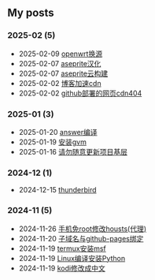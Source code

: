 ## My posts  
### **2025-02** (5)  
- 2025-02-09 [openwrt换源](https://blog.computerqwq.top/2025/02/09/openwrt-huan-yuan/)  
- 2025-02-07 [aseprite汉化](https://blog.computerqwq.top/2025/02/07/aseprite-han-hua/)  
- 2025-02-07 [aseprite云构建](https://blog.computerqwq.top/2025/02/07/aseprite-yun-gou-jian/)  
- 2025-02-02 [博客加速cdn](https://blog.computerqwq.top/2025/02/02/cdnblog/)  
- 2025-02-02 [github部署的网页cdn404](https://blog.computerqwq.top/2025/02/02/github-bu-shu-de-wang-ye-cdn404/)  
  
  
### **2025-01** (3)  
- 2025-01-20 [answer编译](https://blog.computerqwq.top/2025/01/20/answer-bian-yi/)  
- 2025-01-19 [安装gvm](https://blog.computerqwq.top/2025/01/19/an-zhuang-gvm/)  
- 2025-01-16 [请勿随意更新项目基层](https://blog.computerqwq.top/2025/01/16/qing-wu-sui-yi-geng-xin-xiang-mu-ji-ceng/)  
  
  
### **2024-12** (1)  
- 2024-12-15 [thunderbird](https://blog.computerqwq.top/2024/12/15/thunderbird/)  
  
  
### **2024-11** (5)  
- 2024-11-26 [手机免root修改housts(代理)](https://blog.computerqwq.top/2024/11/26/v-housts/)  
- 2024-11-20 [子域名与github-pages绑定](https://blog.computerqwq.top/2024/11/20/zi-yu-ming-yu-github-pages-bang-ding/)  
- 2024-11-19 [termux安装msf](https://blog.computerqwq.top/2024/11/19/msf-termux/)  
- 2024-11-19 [Linux编译安装Python](https://blog.computerqwq.top/2024/11/19/python/)  
- 2024-11-19 [kodi修改成中文](https://blog.computerqwq.top/2024/11/19/kodi/)  
  
